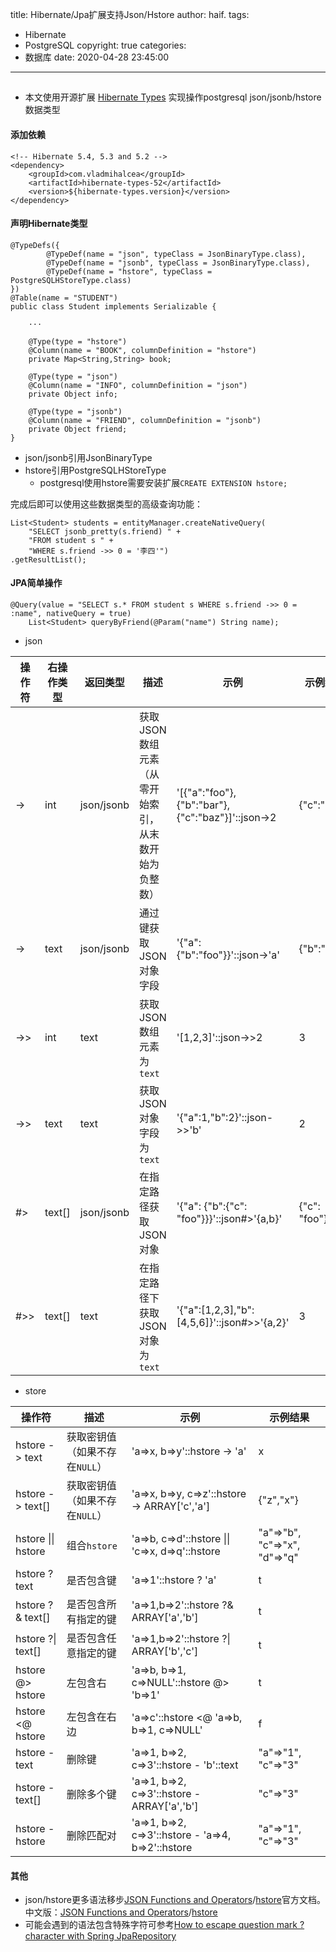 title: Hibernate/Jpa扩展支持Json/Hstore
author: haif.
tags:
  - Hibernate
  - PostgreSQL
copyright: true
categories:
  - 数据库
date: 2020-04-28 23:45:00
---
## 

* 本文使用开源扩展 [Hibernate Types](https://github.com/vladmihalcea/hibernate-types/) 实现操作postgresql json/jsonb/hstore数据类型 

#### 添加依赖

```
<!-- Hibernate 5.4, 5.3 and 5.2 -->
<dependency>
    <groupId>com.vladmihalcea</groupId>
    <artifactId>hibernate-types-52</artifactId>
    <version>${hibernate-types.version}</version>
</dependency>
```
<!-- more -->
#### 声明Hibernate类型

```
@TypeDefs({
		@TypeDef(name = "json", typeClass = JsonBinaryType.class),
		@TypeDef(name = "jsonb", typeClass = JsonBinaryType.class),
		@TypeDef(name = "hstore", typeClass = PostgreSQLHStoreType.class)
})
@Table(name = "STUDENT")
public class Student implements Serializable {

	···
	
	@Type(type = "hstore")
	@Column(name = "BOOK", columnDefinition = "hstore")
	private Map<String,String> book;

	@Type(type = "json")
	@Column(name = "INFO", columnDefinition = "json")
	private Object info;

	@Type(type = "jsonb")
	@Column(name = "FRIEND", columnDefinition = "jsonb")
	private Object friend;
}
```

* json/jsonb引用JsonBinaryType
* hstore引用PostgreSQLHStoreType
  * postgresql使用hstore需要安装扩展`CREATE EXTENSION hstore;`

完成后即可以使用这些数据类型的高级查询功能：

```
List<Student> students = entityManager.createNativeQuery(
    "SELECT jsonb_pretty(s.friend) " +
    "FROM student s " +
    "WHERE s.friend ->> 0 = '李四'")
.getResultList();
```

#### JPA简单操作

```
@Query(value = "SELECT s.* FROM student s WHERE s.friend ->> 0 = :name", nativeQuery = true)
	List<Student> queryByFriend(@Param("name") String name);
```

* json

| 操作符 | 右操作类型 | 返回类型   | 描述                                                 | 示例                                             | 示例结果     |
| ------ | ---------- | ---------- | ---------------------------------------------------- | ------------------------------------------------ | ------------ |
| ->     | int        | json/jsonb | 获取JSON数组元素（从零开始索引，从末数开始为负整数） | '[{"a":"foo"},{"b":"bar"},{"c":"baz"}]'::json->2 | {"c":"baz"}  |
| ->     | text       | json/jsonb | 通过键获取JSON对象字段                               | '{"a": {"b":"foo"}}'::json->'a'                  | {"b":"foo"}  |
| ->>    | int        | text       | 获取JSON数组元素为 `text`                            | '[1,2,3]'::json->>2                              | 3            |
| ->>    | text       | text       | 获取JSON对象字段为 `text`                            | '{"a":1,"b":2}'::json->>'b'                      | 2            |
| #>     | text[]     | json/jsonb | 在指定路径获取JSON对象                              | '{"a": {"b":{"c": "foo"}}}'::json#>'{a,b}'       | {"c": "foo"} |
| #>>    | text[]     | text       | 在指定路径下获取JSON对象为 `text`                    | '{"a":[1,2,3],"b":[4,5,6]}'::json#>>'{a,2}'      | 3            |

* store

| 操作符                 | 描述                                     | 示例                                                | 示例结果                       |
| ---------------------- | ---------------------------------------- | --------------------------------------------------- | ------------------------------ |
| hstore -> text   | 获取密钥值（如果不存在`NULL`）           | 'a=>x, b=>y'::hstore -> 'a'                       | x                         |
| hstore -> text[]  | 获取密钥值（如果不存在`NULL`）           | 'a=>x, b=>y, c=>z'::hstore -> ARRAY['c','a']      | {"z","x"}                    |
| hstore &#124;&#124; hstore | 组合`hstore`                   | 'a=>b, c=>d'::hstore &#124;&#124; 'c=>x, d=>q'::hstore      | "a"=>"b", "c"=>"x", "d"=>"q" |
| hstore ? text  | 是否包含键                               | 'a=>1'::hstore ? 'a'                              | t                            |
| hstore ?& text[] | 是否包含所有指定的键                     | 'a=>1,b=>2'::hstore ?& ARRAY['a','b']             | t                            |
| hstore ?&#124; text[] | 是否包含任意指定的键                | 'a=>1,b=>2'::hstore ?&#124; ARRAY['b','c']        | t                            |
| hstore @> hstore | 左包含右                                 | 'a=>b, b=>1, c=>NULL'::hstore @> 'b=>1'           | t                            |
| hstore <@ hstore  | 左包含在右边                             | 'a=>c'::hstore <@ 'a=>b, b=>1, c=>NULL'           | f                            |
| hstore - text   | 删除键                                   | 'a=>1, b=>2, c=>3'::hstore - 'b'::text            | "a"=>"1", "c"=>"3"           |
| hstore - text[]  | 删除多个键                               | 'a=>1, b=>2, c=>3'::hstore - ARRAY['a','b']       | "c"=>"3"                     |
| hstore - hstore   | 删除匹配对                               | 'a=>1, b=>2, c=>3'::hstore - 'a=>4, b=>2'::hstore | "a"=>"1", "c"=>"3"           |

#### 其他

* json/hstore更多语法移步[JSON Functions and Operators](https://www.postgresql.org/docs/devel/functions-json.html)/[hstore](https://www.postgresql.org/docs/devel/hstore.html)官方文档。中文版：[JSON Functions and Operators](http://postgres.cn/docs/9.6/functions-json.html)/[hstore](http://postgres.cn/docs/9.6/hstore.html)
* 可能会遇到的语法包含特殊字符可参考[How to escape question mark ? character with Spring JpaRepository](https://stackoverflow.com/questions/50464741/how-to-escape-question-mark-character-with-spring-jparepository)